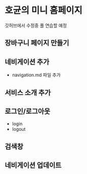 # 호균의 미니 홈페이지
깃허브에서 수정중 풀 연습할 예정


## 장바구니 페이지 만들기

## 네비게이션 추가
- navigation.md 파일 추가




## 서비스 소개 추가

## 로그인/로그아웃
- login
- logout

## 검색창

## 네비게이션 업데이트